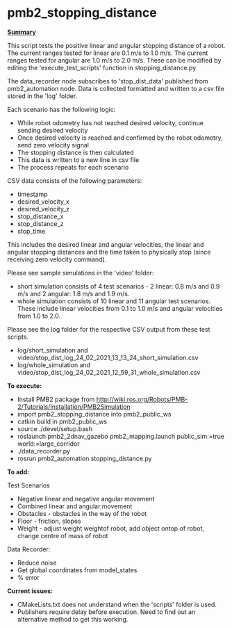 # pmb2_stopping_distance

<u><strong>Summary</strong></u>

This script tests the positive linear and angular stopping distance of a robot. 
The current ranges tested for linear are 0.1 m/s to 1.0 m/s.
The current ranges tested for angular are 1.0 m/s to 2.0 m/s.
These can be modified by editing the 'execute_test_scripts' function in stopping_distance.py

The data_recorder node subscribes to 'stop_dist_data' published from pmb2_automation node. 
Data is collected formatted and written to a csv file stored in the 'log' folder.

Each scenario has the following logic:
* While robot odometry has not reached desired velocity, continue sending desired velocity
* Once desired velocity is reached and confirmed by the robot odometry, send zero velocity signal
* The stopping distance is then calculated
* This data is written to a new line in csv file
* The process repeats for each scenario

CSV data consists of the following parameters:

* timestamp
* desired_velocity_x
* desired_velocity_z
* stop_distance_x
* stop_distance_z
* stop_time

This includes the desired linear and angular velocities, the linear and angular stopping distances and the time taken to physically stop (since receiving zero velocity command).

Please see sample simulations in the 'video' folder:

* short simulation consists of 4 test scenarios - 2 linear: 0.8 m/s and 0.9 m/s and 2 angular: 1.8 m/s and 1.9 m/s. 
* whole simulation consists of 10 linear and 11 angular test scenarios. These include linear velocities from 0.1 to 1.0 m/s and angular velocities from 1.0 to 2.0.

Please see the log folder for the respective CSV output from these test scripts.

* log/short_simulation and video/stop_dist_log_24_02_2021_13_13_24_short_simulation.csv
* log/whole_simulation and video/stop_dist_log_24_02_2021_12_59_31_whole_simulation.csv

<strong>To execute:</strong>

* Install PMB2 package from http://wiki.ros.org/Robots/PMB-2/Tutorials/Installation/PMB2Simulation
* import pmb2_stopping_distance into pmb2_public_ws
* catkin build in pmb2_public_ws
* source ./devel/setup.bash
* roslaunch pmb2_2dnav_gazebo pmb2_mapping.launch public_sim:=true world:=large_corridor
* ./data_recorder.py
* rosrun pmb2_automation stopping_distance.py

<strong>To add:</strong>

Test Scenarios
* Negative linear and negative angular movement
* Combined linear and angular movement
* Obstacles - obstacles in the way of the robot
* Floor - friction, slopes
* Weight -  adjust weight weightof robot, add object ontop of robot, change centre of mass of robot

Data Recorder:

* Reduce noise
* Get global coordinates from model_states
* % error

<strong>Current issues:</strong>

* CMakeLists.txt does not understand when the 'scripts' folder is used.
* Publishers require delay before execution. Need to find out an alternative method to get this working.
